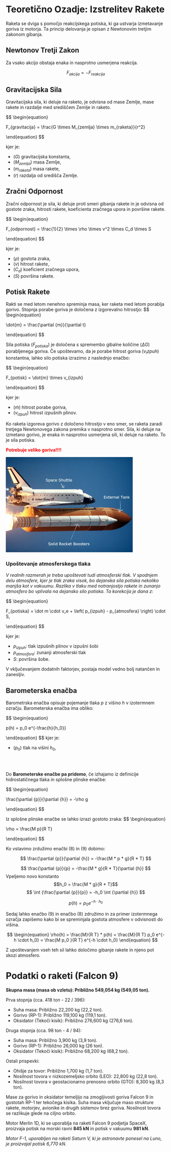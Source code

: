 # Teoretično Ozadje: Izstrelitev Rakete

Raketa se dviga s pomočjo reakcijskega potiska, ki ga ustvarja izmetavanje goriva iz motorja. Ta princip delovanja je opisan z Newtonovim tretjim zakonom gibanja.

## Newtonov Tretji Zakon

Za vsako akcijo obstaja enaka in nasprotno usmerjena reakcija.

$$
\begin{equation}
F_{akcija} = -F_{reakcija}
\end{equation}
$$

## Gravitacijska Sila

Gravitacijska sila, ki deluje na raketo, je odvisna od mase Zemlje, mase rakete in razdalje med središčem Zemlje in raketo.

$$
\begin{equation}

F_{gravitacija} = \frac{G \times M_{zemlja} \times m_{raketa}}{r^2}

\end{equation}
$$

kjer je:
- $\left( G \right)$ gravitacijska konstanta,
- $\left( M_{zemlja} \right)$ masa Zemlje,
- $\left( m_{raketa} \right)$ masa rakete,
- $\left( r \right)$ razdalja od središča Zemlje.

## Zračni Odpornost

Zračni odpornost je sila, ki deluje proti smeri gibanja rakete in je odvisna od gostote zraka, hitrosti rakete, koeficienta zračnega upora in površine rakete.

$$
\begin{equation}

F_{odpornost} = \frac{1}{2} \times \rho \times v^2 \times C_d \times S

\end{equation}
$$

kjer je:
- $\left( \rho \right)$ gostota zraka,
- $\left( v \right)$ hitrost rakete,
- $\left( C_d \right)$ koeficient zračnega upora,
- $\left( S \right)$ površina rakete.

## Potisk Rakete

Rakti se med letom nenehno spreminja masa, ker raketa med letom porablja gorivo. Stopnja porabe goriva je določena z izgorevalno hitrostjo:
$$
\begin{equation}

\dot{m} = \frac{\partial {m}}{\partial t}

\end{equation}
$$

Sila potiska ($F_{potiska}$) je določena s spremembo gibalne količine ($\Delta G$) porabljenega goriva. Če upoštevamo, da je porabe hitrost goriva ($v_izpuh$) konstantna, lahko silo potiska izrazimo z naslednjo enačbo:

$$
\begin{equation}

F_{potisk} = \dot{m} \times v_{izpuh}

\end{equation}
$$


kjer je:
- $\left( \dot{m} \right)$ hitrost porabe goriva,
- $\left( v_{izpuh} \right)$ hitrost izpušnih plinov.

Ko raketa izgoreva gorivo z določeno hitrostjo v eno smer, se raketa zaradi tretjega Newtonovega zakona premika v nasprotno smer. Sila, ki deluje na izmetano gorivo, je enaka in nasprotno usmerjena sili, ki deluje na raketo. To je sila potiska.

**<font color="red">Potrebuje veliko goriva!!!!</font>**

<img src="image.png"  alt="drawing" width="400">

### Upoštevanje atmosferskega tlaka


*V realnih razmerah je treba upoštevati tudi atmosferski tlak. V spodnjem delu atmosfere, kjer je tlak zraka visok, bo dejanska sila potiska nekoliko manjša kot v vakuumu. Razlika v tlaku med notranjostjo rakete in zunanjo atmosfero bo vplivala na dejansko silo potiska. Ta korekcija je dana z:*

$$
\begin{equation}

F_{potiska} = \dot m \cdot v_e + \left( p_{izpuh} - p_{atmosfera} \right) \cdot S,

\end{equation}
$$

kjer je:
- $p_{izpuh}$: tlak izpušnih plinov v izpušni šobi
- $p_{atmosfera}$: zunanji atmosferski tlak
- $S$: površina šobe.


V vključevanjem dodatnih faktorjev, postaja model vedno bolj natančen in zanesljiv.


## Barometerska enačba

Barometrska enačba opisuje pojemanje tlaka $p$ z višino $h$ v izotermnem ozračju. Barometerska enačba ima obliko:

$$
\begin{equation}

p(h) = p_0 e^{-\frac{h}{h_0}}

\end{equation}
$$
kjer je:
- $\left( p_0 \right)$ tlak na višini $h_0$,
<br>
<br>

Do **Barometerske enačbe pa pridemo**, če izhajamo iz definicije hidrostatičnega tlaka in splošne plinske enačbe:

$$
\begin{equation}

\frac{\partial {p}}{\partial {h}} = -\rho g

\end{equation}
$$

Iz splošne plinske enačbe se lahko izrazi gostoto zraka:
$$
\begin{equation}

\rho = \frac{M p}{R T}

\end{equation}
$$

Ko vstavimo zrdužimo enačbi (8) in (9) dobimo:

$$
\frac{\partial {p}}{\partial {h}} = -\frac{M * p * g}{R * T}
$$

$$
\frac{\partial {p}}{p} = -\frac{M * g}{R * T}{\partial {h}}
$$
Vpeljemo novo konstanto $$h_0 = \frac{M * g}{R * T}$$
$$
\int {\frac{\partial {p}}{p}} = -h_0 \int {\partial {h}}
$$

$$
\begin{equation}
p(h) = p_0 e^{-h \cdot h_0}
\end{equation}
$$

Sedaj lahko enačbo (9) in enačbo (8) združimo in za primer izotermnega ozračja zapišemo kako bi se spreminjala gostota atmosfere v odvisnosti do višina.


$$
\begin{equation}
\rho(h) = \frac{M}{R T} * p(h) = \frac{M}{R T} p_0 e^{-h \cdot h_0} = \frac{M p_0 }{R T} e^{-h \cdot h_0}
\end{equation}
$$

Z upoštevanjem vseh teh sil lahko določimo gibanje rakete in njeno pot skozi atmosfero.

# Podatki o raketi (Falcon 9)

**Skupna masa (masa ob vzletu): Približno 549,054 kg (549,05 ton).**

Prva stopnja (cca. 418 ton - 22 / 396):
- Suha masa: Približno 22,200 kg (22,2 ton).
- Gorivo (RP-1): Približno 119,100 kg (119,1 ton).
- Oksidator (Tekoči kisik): Približno 276,600 kg (276,6 ton).

Druga stopnja (cca. 98 ton - 4 / 94):
- Suha masa: Približno 3,900 kg (3,9 ton).
- Gorivo (RP-1): Približno 26,000 kg (26 ton).
- Oksidator (Tekoči kisik): Približno 68,200 kg (68,2 ton).

Ostali prispevki:
- Ohišje za tovor: Približno 1,700 kg (1,7 ton).
- Nosilnost tovora v nizkozemeljsko orbito (LEO): 22,800 kg (22,8 ton).
- Nosilnost tovora v geostacionarno prenosno orbito (GTO): 8,300 kg (8,3 ton).

Mase za gorivo in oksidator temeljijo na zmogljivosti goriva Falcon 9 in gostotah RP-1 ter tekočega kisika. Suha masa vključuje maso strukture rakete, motorjev, avionike in drugih sistemov brez goriva. Nosilnost tovora se razlikuje glede na ciljno orbito.

Motor Merlin 1D, ki se uporablja na raketi Falcon 9 podjetja SpaceX, proizvaja potisk na morski ravni **845 kN** in potisk v vakuumu **981 kN**.

*Motor F-1, uporabljen na raketi Saturn V, ki je astronavte ponesel na Luno, je proizvajal potisk 6,770 kN.*
